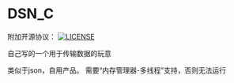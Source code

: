 # DSN_C

附加开源协议：
[![LICENSE](https://img.shields.io/badge/license-Anti%20996-blue.svg)](https://github.com/KagurazakaYukie/996/blob/master/996%E5%8D%8F%E8%AE%AE)

自己写的一个用于传输数据的玩意

类似于json，自用产品。
需要“内存管理器-多线程”支持，否则无法运行
